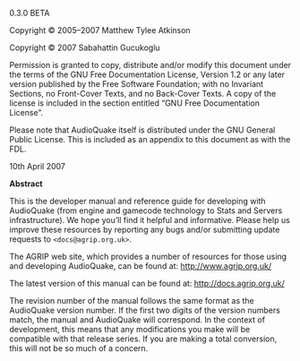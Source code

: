 0.3.0 BETA

Copyright © 2005–2007 Matthew Tylee Atkinson

Copyright © 2007 Sabahattin Gucukoglu

Permission is granted to copy, distribute and/or modify this document under the terms of the GNU Free Documentation License, Version 1.2 or any later version published by the Free Software Foundation; with no Invariant Sections, no Front-Cover Texts, and no Back-Cover Texts. A copy of the license is included in the section entitled “GNU Free Documentation License”.

Please note that AudioQuake itself is distributed under the GNU General Public License. This is included as an appendix to this document as with the FDL.

10th April 2007

**Abstract**

This is the developer manual and reference guide for developing with AudioQuake (from engine and gamecode technology to Stats and Servers infrastructure). We hope you’ll find it helpful and informative. Please help us improve these resources by reporting any bugs and/or submitting update requests to `<docs@agrip.org.uk>`.

The AGRIP web site, which provides a number of resources for those using and developing AudioQuake, can be found at: <http://www.agrip.org.uk/>

The latest version of this manual can be found at: <http://docs.agrip.org.uk/>

The revision number of the manual follows the same format as the AudioQuake version number. If the first two digits of the version numbers match, the manual and AudioQuake will correspond. In the context of development, this means that any modifications you make will be compatible with that release series. If you are making a total conversion, this will not be so much of a concern.
